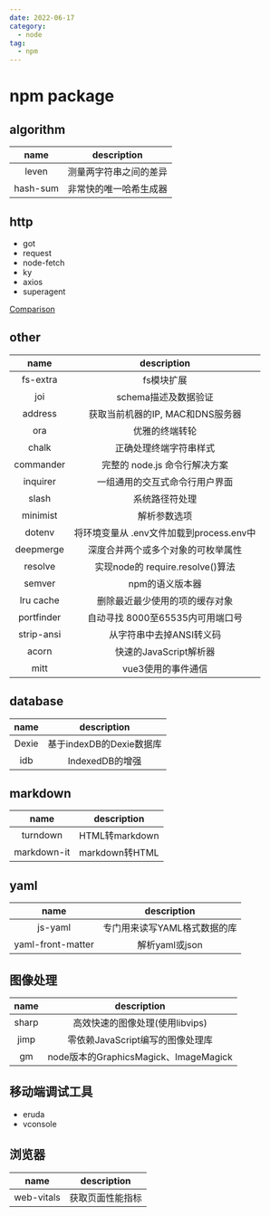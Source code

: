```yaml
---
date: 2022-06-17
category:
  - node
tag:
  - npm
---
```


# npm package

## algorithm

| name | description|
| :-: | :-: |
| leven | 测量两字符串之间的差异 |
| hash-sum | 非常快的唯一哈希生成器 |

## http

* got
* request
* node-fetch
* ky
* axios
* superagent

[Comparison](https://www.npmjs.com/package/got)

## other

| name | description|
| :-: | :-: |
| fs-extra | fs模块扩展 |
| joi | schema描述及数据验证 |
| address | 获取当前机器的IP, MAC和DNS服务器 |
| ora | 优雅的终端转轮 |
| chalk | 正确处理终端字符串样式 |
| commander | 完整的 node.js 命令行解决方案 |
| inquirer | 一组通用的交互式命令行用户界面 |
| slash | 系统路径符处理 |
| minimist | 解析参数选项 |
| dotenv | 将环境变量从 .env文件加载到process.env中 |
| deepmerge | 深度合并两个或多个对象的可枚举属性 |
| resolve | 实现node的 require.resolve()算法 |
| semver | npm的语义版本器 |
| lru cache | 删除最近最少使用的项的缓存对象 |
| portfinder | 自动寻找 8000至65535内可用端口号 |
| strip-ansi | 从字符串中去掉ANSI转义码 |
| acorn | 快速的JavaScript解析器 |
| mitt | vue3使用的事件通信 |

## database

| name | description|
| :-: | :-: |
| Dexie | 基于indexDB的Dexie数据库 |
| idb | IndexedDB的增强 |

## markdown

| name | description|
| :-: | :-: |
| turndown | HTML转markdown |
| markdown-it | markdown转HTML |

## yaml

| name | description|
| :-: | :-: |
| js-yaml | 专门用来读写YAML格式数据的库 |
| yaml-front-matter | 解析yaml或json |

## 图像处理

| name | description|
| :-: | :-: |
| sharp | 高效快速的图像处理(使用libvips) |
| jimp | 零依赖JavaScript编写的图像处理库 |
| gm | node版本的GraphicsMagick、ImageMagick |

## 移动端调试工具

* eruda
* vconsole

## 浏览器

| name | description|
| :-: | :-: |
| web-vitals | 获取页面性能指标 |
